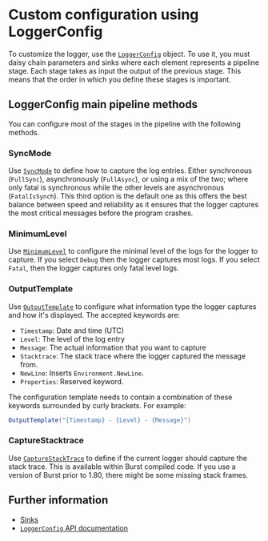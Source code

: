# Custom configuration using LoggerConfig

To customize the logger, use the [`LoggerConfig`](xref:Unity.Logging.LoggerConfig) object. To use it, you must daisy chain parameters and sinks where each element represents a pipeline stage. Each stage takes as input the output of the previous stage. This means that the order in which you define these stages is important.

## LoggerConfig main pipeline methods

You can configure most of the stages in the pipeline with the following methods.

### SyncMode
Use [`SyncMode`](xref:Unity.Logging.LoggerConfig.SyncMode) to define how to capture the log entries. Either synchronous (`FullSync`), asynchronously (`FullAsync`), or using a mix of the two; where only fatal is synchronous while the other levels are asynchronous (`FatalIsSynch`). This third option is the default one as this offers the best balance between speed and reliability as it ensures that the logger captures the most critical messages before the program crashes.

### MinimumLevel
Use [`MinimumLevel`](xref:Unity.Logging.LoggerConfig.MinimumLevel) to configure the minimal level of the logs for the logger to capture. If you select `Debug` then the logger captures most logs. If you select `Fatal`, then the logger captures only fatal level logs.

### OutputTemplate

Use [`OutputTemplate`](xref:Unity.Logging.LoggerConfig.OutputTemplate*) to configure what information type the logger captures and how it's displayed. The accepted keywords are:

* `Timestamp`: Date and time (UTC)
* `Level`: The level of the log entry
* `Message`: The actual information that you want to capture
* `Stacktrace`: The stack trace where the logger captured the message from.
* `NewLine`: Inserts `Environment.NewLine`.
* `Properties`: Reserved keyword.

The configuration template needs to contain a combination of these keywords surrounded by curly brackets. For example: 

```c#
OutputTemplate("{Timestamp} - {Level} - {Message}")
```

### CaptureStacktrace

Use [`CaptureStackTrace`](xref:Unity.Logging.LoggerConfig.CaptureStacktrace(System.Boolean)) to define if the current logger should capture the stack trace. This is available within Burst compiled code. If you use a version of Burst prior to 1.80, there might be some missing stack frames.

## Further information

* [Sinks](sinks.md)
* [`LoggerConfig` API documentation](xref:Unity.Logging.LoggerConfig)
